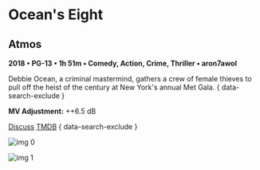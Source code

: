 # Ocean's Eight

## Atmos

**2018 • PG-13 • 1h 51m • Comedy, Action, Crime, Thriller • aron7awol**

Debbie Ocean, a criminal mastermind, gathers a crew of female thieves to pull off the heist of the century at New York's annual Met Gala.
{ data-search-exclude }

**MV Adjustment:** ++6.5 dB

[Discuss](https://www.avsforum.com/threads/bass-eq-for-filtered-movies.2995212/post-56714208)  [TMDB](402900)
{ data-search-exclude }

![img 0](https://i.imgur.com/SyJKaY5.jpg)

![img 1](https://i.imgur.com/FpP563S.jpg)

